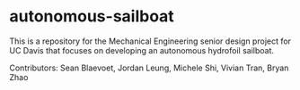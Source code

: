# autonomous-sailboat
This is a repository for the Mechanical Engineering senior design project for UC Davis that focuses on developing an autonomous hydrofoil sailboat.

Contributors:
Sean Blaevoet, Jordan Leung, Michele Shi, Vivian Tran, Bryan Zhao

